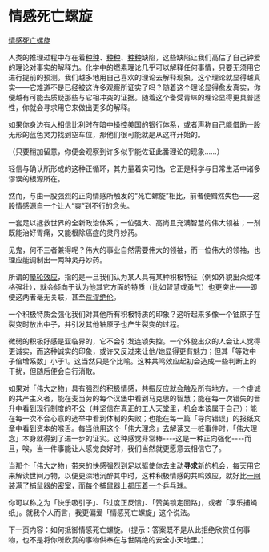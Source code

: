 # 情感死亡螺旋

[情感死亡螺旋](https://www.readthesequences.com/Affective-Death-Spirals)

人类的推理过程中存在着[种种](https://www.greaterwrong.com/lw/il/hindsight_bias/)、[种种](https://www.readthesequences.com/Fake-Causality)、[种种](https://www.readthesequences.com/Rationalization)缺陷，这些缺陷让我们高估了自己钟爱的理论对事实的解释力。化学中的燃素理论几乎可以解释任何事情，只要无须用它进行提前的预测。我们越多地用自己喜欢的理论去解释现象，这个理论就显得越真实——它难道不是已经被这许多观察所证实了吗？随着这个理论显得愈发真实，你便越有可能去质疑那些与它相冲突的证据。随着这个备受青睐的理论显得更具普适性，你就会寻求用它来做出更多的解释。

如果你身边有人相信比利时在暗中操控美国的银行体系，或者声称自己能借助一股无形的蓝色灵力找到空车位，那他们很可能就是从这样开始的。

（只要稍加留意，你便会观察到许多似乎能佐证此番理论的现象……）

轻信与确认所形成的这种正循环，其力量着实可怕，它正是科学与日常生活中诸多谬误的根源所在。

然而，与由一股强烈的正向情感所触发的“死亡螺旋”相比，前者便黯然失色——这股情感源自一个让人“爽”到不行的念头。

一套足以拯救世界的全新政治体系；一位强大、高尚且充满智慧的伟大领袖；一剂既能治好胃痛，又能根除癌症的灵丹妙药。

见鬼，何不三者兼得呢？伟大的事业自然需要伟大的领袖，而一位伟大的领袖，也理应能调制出一两种灵丹妙药。

所谓的[晕轮效应](https://www.readthesequences.com/The-Halo-Effect)，指的是一旦我们认为某人具有某种积极特征（例如外貌出众或体格强壮），就会倾向于认为他其它方面的特质（比如智慧或勇气）也更突出——即便这两者毫无关联，甚至[荒谬绝伦](https://www.readthesequences.com/Superhero-Bias)。

一个积极特质会强化我们对其他所有积极特质的印象？这听起来多像一个铀原子在裂变时放出中子，并引发其他铀原子也产生裂变的过程。

微弱的积极好感是亚临界的，它不会引发连锁失控。一个外貌出众的人会让人觉得更诚实，而这种诚实的印象，或许又反过来让他/她显得更有魅力；但其「等效中子倍增系数」小于1。这当然只是个比喻。这种共鸣效应起初会造成一些判断上的干扰，但随后便会自行消散。

如果对「伟大之物」具有强烈的积极情感，共振反应就会触及所有地方。一个虔诚的共产主义者，能在麦当劳的每个汉堡中看到马克思的智慧；能在每一次错失的晋升中看到现行制度的不公（并坚信在真正的工人天堂里，机会本该属于自己）；能在每一次不合心意的选举中看到体制的失败；也能在每一篇「导向错误」的报纸文章中看到资本的喉舌。每当他用这个「伟大理念」去解读又一桩事件时，「伟大理念」本身就得到了进一步的证实。这种感觉非常棒----这是一种正向强化----而且，唉，当一件事能让人感觉良好时，我们当然就更愿意去相信它了。

当那个「伟大之物」带来的快感强烈到足以驱使你去主动**寻求**新的机会，每天用它来解读世间万物，以便更深地沉醉其中时，这种积极情感的共鸣效应，就好比[一间装满了捕鼠器的密室，而每个捕鼠器上都压着一个乒乓球](https://www.youtube.com/watch?v=ORqc1x3_Evg&feature=related)。

你可以称之为「快乐吸引子」、「过度正反馈」、「赞美锁定回路」，或者「享乐捕蝇纸」。就我个人而言，我更偏爱「情感死亡螺旋」这个说法。

下一页内容：如何抵御情感死亡螺旋。（提示：答案既不是从此拒绝欣赏任何事物，也不是将你所欣赏的事物供奉在与世隔绝的安全小天地里。）